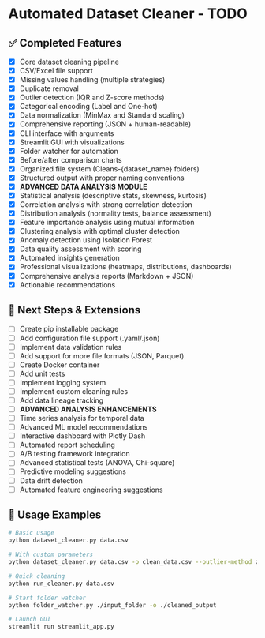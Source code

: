 # Automated Dataset Cleaner - TODO

## ✅ Completed Features
- [x] Core dataset cleaning pipeline
- [x] CSV/Excel file support
- [x] Missing values handling (multiple strategies)
- [x] Duplicate removal
- [x] Outlier detection (IQR and Z-score methods)
- [x] Categorical encoding (Label and One-hot)
- [x] Data normalization (MinMax and Standard scaling)
- [x] Comprehensive reporting (JSON + human-readable)
- [x] CLI interface with arguments
- [x] Streamlit GUI with visualizations
- [x] Folder watcher for automation
- [x] Before/after comparison charts
- [x] Organized file system (Cleans-{dataset_name} folders)
- [x] Structured output with proper naming conventions
- [x] **ADVANCED DATA ANALYSIS MODULE**
- [x] Statistical analysis (descriptive stats, skewness, kurtosis)
- [x] Correlation analysis with strong correlation detection
- [x] Distribution analysis (normality tests, balance assessment)
- [x] Feature importance analysis using mutual information
- [x] Clustering analysis with optimal cluster detection
- [x] Anomaly detection using Isolation Forest
- [x] Data quality assessment with scoring
- [x] Automated insights generation
- [x] Professional visualizations (heatmaps, distributions, dashboards)
- [x] Comprehensive analysis reports (Markdown + JSON)
- [x] Actionable recommendations

## 🚀 Next Steps & Extensions
- [ ] Create pip installable package
- [ ] Add configuration file support (.yaml/.json)
- [ ] Implement data validation rules
- [ ] Add support for more file formats (JSON, Parquet)
- [ ] Create Docker container
- [ ] Add unit tests 
- [ ] Implement logging system
- [ ] Implement custom cleaning rules
- [ ] Add data lineage tracking
- [ ] **ADVANCED ANALYSIS ENHANCEMENTS**
- [ ] Time series analysis for temporal data
- [ ] Advanced ML model recommendations
- [ ] Interactive dashboard with Plotly Dash
- [ ] Automated report scheduling
- [ ] A/B testing framework integration
- [ ] Advanced statistical tests (ANOVA, Chi-square)
- [ ] Predictive modeling suggestions
- [ ] Data drift detection
- [ ] Automated feature engineering suggestions

## 🎯 Usage Examples
```bash
# Basic usage
python dataset_cleaner.py data.csv

# With custom parameters
python dataset_cleaner.py data.csv -o clean_data.csv --outlier-method zscore --encoding onehot

# Quick cleaning
python run_cleaner.py data.csv

# Start folder watcher
python folder_watcher.py ./input_folder -o ./cleaned_output

# Launch GUI
streamlit run streamlit_app.py
```
